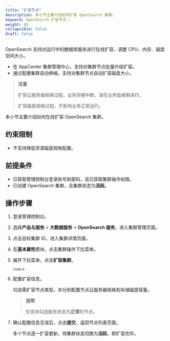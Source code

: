```yaml
---
title: "扩容节点"
description: 本小节主要介绍如何扩容 OpenSearch 集群。 
keyword: OpenSearch 扩容节点；
weight: 05
collapsible: false
draft: false
---
```



OpenSearch 支持对运行中的数据库服务进行在线扩容，调整 CPU、内存、磁盘空间大小。

- 在 AppCenter 集群管理中心，支持对集群节点批量升级扩容。
- 通过配置集群自动伸缩，支持对集群节点自动扩容磁盘大小。

> **注意**
> 
> 扩容云服务器规格过程，业务将被中断，请在业务低峰期进行。
> 
> 扩容磁盘规格过程，不影响业务正常运行。

本小节主要介绍如何在线扩容 OpenSearch 集群。

## 约束限制

- 不支持降低资源磁盘规格配置。

## 前提条件

- 已获取管理控制台登录账号和密码，且已获取集群操作权限。
- 已创建 OpenSearch 集群，且集群状态为**活跃**。

## 操作步骤

1. 登录管理控制台。
2. 选择**产品与服务** > **大数据服务** > **OpenSearch 服务**，进入集群管理页面。
3. 点击目标集群 ID，进入集群详情页面。
4. 在**基本属性**模块，点击集群操作下拉菜单。
5. 展开下拉菜单，点击**扩容集群**。
   
   <img src="../../../_images/expansion.png" alt="创建扩容" style="zoom:50%;" />

6. 配置扩容信息。

   勾选需扩容节点类型，并分别配置节点云服务器规格和存储磁盘容量。

   > **说明**
   >
   > 仅支持勾选服务状态为**正常**的节点。

7. 确认配置信息无误后，点击**提交**，返回节点列表页面。

   多个节点逐一扩容更新，待集群状态切换为**活跃**，即扩容完毕。

<!--## 自动扩容

自动扩容指当集群磁盘使用率超过一定限制，触发扩容条件，系统将自动扩容集群磁盘大小，不影响集群正常使用。

1. 登录 QingCloud 管理控制台。
2. 选择**产品与服务** > **运维与管理** > **自动伸缩**，进入自动伸缩策略管理页面。
3. 点击**创建**，弹出策略基本信息配置窗口。
   
   <img src="../../../_images/auto_expansion.png" alt="自动伸缩策略" style="zoom:50%;" />

4. 配置策略信息。

   **操作类型**选择`扩容应用存储空间`，**资源**选择目标集群。

5. 确认配置信息无误后，点击**提交**，进入策略详情页面。

    <img src="../../../_images/auto_expansion_rules.png" alt="自动伸缩规则" style="zoom:100%;" />

6. 对各节点分别配置自动扩容规则。
    
    包括定义扩容触发条件和定义操作参数。

7. 当节点磁盘空间使用率触发条件，系统将自动扩容。
   
   自动扩容后，可在策略**历史记录**中查看历史扩容记录。

更多自动伸缩操作说明，请参见**自动伸缩**。
-->
